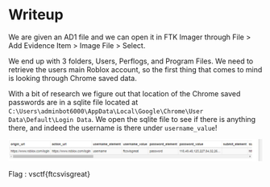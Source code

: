 # Writeup

We are given an AD1 file and we can open it in FTK Imager through File > Add Evidence Item > Image File > Select.

We end up with 3 folders, Users, Perflogs, and Program Files. We need to retrieve the users main Roblox account, so the first thing that comes to mind is looking through Chrome saved data. 

With a bit of research we figure out that location of the Chrome saved passwords are in a sqlite file located at `C:\Users\adminbot6000\AppData\Local\Google\Chrome\User Data\Default\Login Data`. We open the sqlite file to see if there is anything there, and indeed the username is there under `username_value`!

![username](username.png)

Flag : vsctf{ftcsvisgreat}
